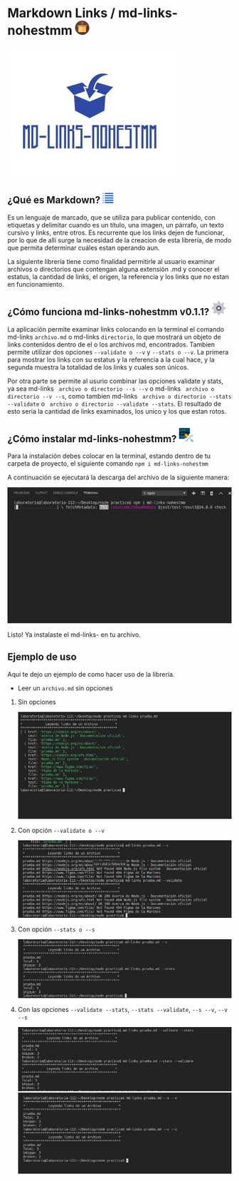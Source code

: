 # Markdown Links / md-links-nohestmm ![package](images/package.jpg)


![logo](images/logo-md-links.jpg)

## ¿Qué es Markdown? ![mdicon](images/md.jpg)

Es un lenguaje de marcado, que se utiliza para publicar contenido, con etiquetas y delimitar cuando es un título, una imagen, un párrafo, un texto cursivo y links, entre otros. Es recurrente que los links  dejen de funcionar, por lo que de allí surge la necesidad de la creacion de esta librería, de modo que permita determinar cuáles estan operando aun.

La siguiente librería tiene como finalidad permitirle al usuario examinar archivos o directorios que contengan alguna extensión .md y conocer el estatus, la cantidad de links, el origen, la referencia y los links que no estan en funcionamiento.

## ¿Cómo funciona md-links-nohestmm v0.1.1?  ![settings](images/settings.jpg)

La aplicación permite examinar links colocando en la terminal el comando md-links  `archivo.md` o md-links `directorio`, lo que mostrará un objeto de links contenidos dentro de el o los archivos md, encontrados. Tambien permite utilizar dos opciones `--validate o --v` y `--stats o --v`. La primera para mostrar los links con su estatus y la referencia a la cual hace, y la segunda muestra la totalidad de los links y cuales son únicos. 

Por otra parte se permite al usurio combinar las opciones validate y stats, ya sea md-links ` archivo o directorio --s --v` o  md-links ` archivo o directorio --v --s`, como tambien  md-links ` archivo o directorio --stats --validate` o ` archivo o directorio --validate --stats`. El resultado de esto seria la cantidad de links examinados, los unico y los que estan rotos.


## ¿Cómo instalar md-links-nohestmm? ![configuration](images/configuration.jpg)

Para la instalación debes colocar en la terminal, estando dentro de tu carpeta de proyecto, el siguiente comando `npm i md-links-nohestmm`

A continuación se ejecutará la descarga del archivo de la siguiente manera:

![configuration](images/installation.jpg)

Listo! Ya instalaste el md-links- en tu archivo.


## Ejemplo de uso

Aquí te dejo un ejemplo de como hacer uso de la librería.

* Leer un `archivo.md` sin opciones
  
1. Sin opciones
   
   ![sinoptionsfile](images/read-file-without-options.jpg)

2. Con opción `--validate o --v`

   ![validate](images/file-with-validate.jpg)

3. Con opción `--stats o --s`

   ![stats](images/file-with-stats.jpg)

4. Con las opciones `--validate --stats`, `--stats --validate`, `--s --v`, `--v --s`
   
   ![stats](images/file-with-both-options.jpg)
    ![stats](images/file-with-both-options-2.jpg)

   

   